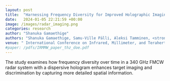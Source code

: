 ```yaml
---
layout: post
title:  "Harnessing Frequency Diversity for Improved Holographic Imaging Systems"
date:   2024-01-05 22:21:59 +00:00
image: /images/radar_imaging.png
categories: research
author: "Shanuka Gamaethige"
authors: "Shanuka Gamaethige, Samu-Ville Pälli, Aleksi Tamminen, <strong>Sihan Shao</strong>, Zachary Taylor, Marlene Bonmann, Tomas Bryllert, Jan Stake, Duncan A. Robertson"
venue: " International Conference on Infrared, Millimeter, and Terahertz Waves (IRMMW-THz)"
#paper: /pdfs/IRMMW_paper_thz_doe.pdf
---
```

The study examines how frequency diversity over time in a 340 GHz FMCW radar system with a dispersive hologram enhances target imaging and discrimination by capturing more detailed spatial information.
